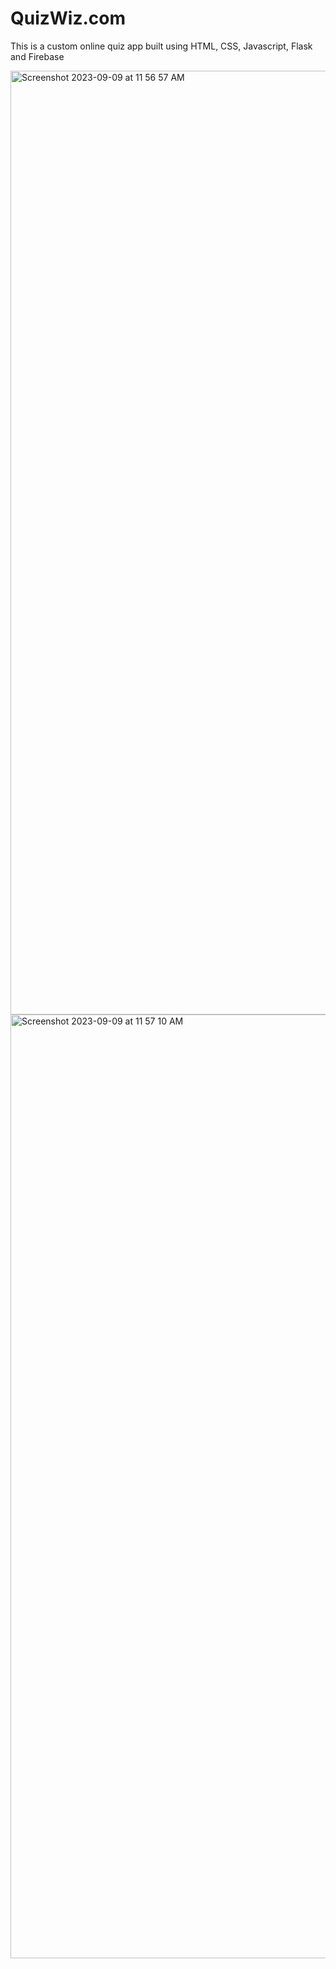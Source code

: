 # QuizWiz.com
This is a custom online quiz app built using HTML, CSS, Javascript, Flask and Firebase

<img width="1510" alt="Screenshot 2023-09-09 at 11 56 57 AM" src="https://github.com/sahilfaizal01/QuizWiz.com/assets/106440078/e8b9c24b-7597-42e9-8b3c-1c84ad86a846">

<img width="1510" alt="Screenshot 2023-09-09 at 11 57 10 AM" src="https://github.com/sahilfaizal01/QuizWiz.com/assets/106440078/0a217dd2-c03e-4f99-a39d-706c9ce493cf">

